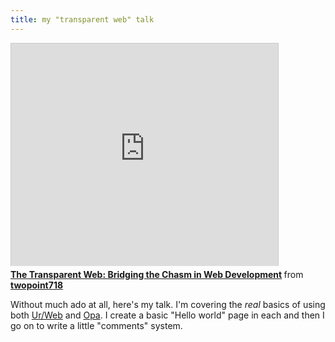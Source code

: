 ```yaml
---
title: my "transparent web" talk
---
```


<iframe src="http://www.slideshare.net/slideshow/embed_code/14023703" width="427" height="356" frameborder="0" marginwidth="0" marginheight="0" scrolling="no" style="border:1px solid #CCC;border-width:1px 1px 0;margin-bottom:5px" allowfullscreen> </iframe> <div style="margin-bottom:5px"> <strong> <a href="http://www.slideshare.net/twopoint718/the-transparent-web-14023703" title="The Transparent Web: Bridging the Chasm in Web Development" target="_blank">The Transparent Web: Bridging the Chasm in Web Development</a> </strong> from <strong><a href="http://www.slideshare.net/twopoint718" target="_blank">twopoint718</a></strong> </div>

Without much ado at all, here's my talk.  I'm covering the *real*
basics of using both [Ur/Web](http://www.impredicative.com/ur/)
and [Opa](http://opalang.org/).  I create a basic "Hello world"
page in each and then I go on to write a little "comments"
system.
